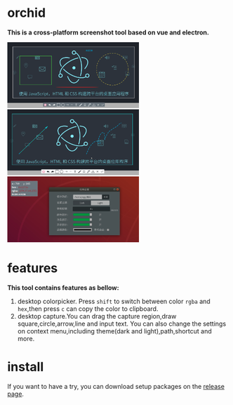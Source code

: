 # orchid

**This is a cross-platform screenshot tool based on vue and electron.**

<img src='./images/darktheme.png' width='300' height='150'>
<img src='./images/lighttheme.png' width='300' height='150'>
<img src='./images/settings.png' width='300' height='150'>



# features

**This tool contains features as bellow:**

1. desktop colorpicker. Press `shift` to switch between color `rgba` and `hex`,then press `c` can copy the color to clipboard.
2. desktop capture.You can drag the capture region,draw square,circle,arrow,line and input text. You can also change the settings on context menu,including theme(dark and light),path,shortcut and more.

# install

If you want to have a try, you can download setup packages on the [release page](https://github.com/YangShuangjie/orchid/releases).

